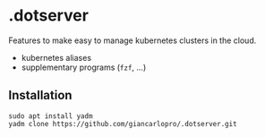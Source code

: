 # .dotserver

Features to make easy to manage kubernetes clusters in the cloud.

- kubernetes aliases
- supplementary programs (`fzf`, ...)

## Installation

```
sudo apt install yadm
yadm clone https://github.com/giancarlopro/.dotserver.git
```
